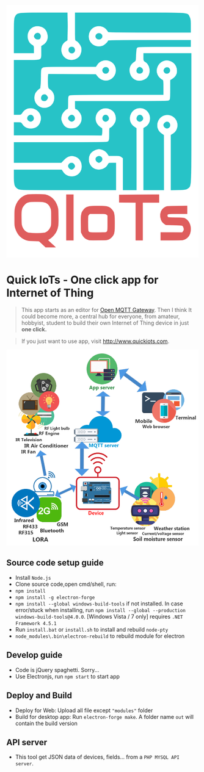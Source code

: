 ![Quick IoTs logo](./img/qiot_logo_text.svg)  
# Quick IoTs - One click app for Internet of Thing


> This app starts as an editor for [Open MQTT Gateway](<https://github.com/1technophile/OpenMQTTGateway>). Then I think It could become more, a central hub for everyone, from amateur, hobbyist, student to build their own Internet of Thing device in just **one click.** 

> If you just want to use app, visit http://www.quickiots.com.

![](./img/quickiotmodel.png)

## Source code setup guide

- Install `Node.js`
- Clone source code,open cmd/shell, run: 
- `npm install`
- `npm install -g electron-forge`
- `npm install --global windows-build-tools` if not installed. In case error/stuck when installing, run `npm install --global --production windows-build-tools@4.0.0`. [Windows Vista / 7 only] requires `.NET Framework 4.5.1`
- Run `install.bat` or `install.sh` to install and rebuild `node-pty`
- `node_modules\.bin\electron-rebuild` to rebuild module for electron

## Develop guide

- Code is jQuery spaghetti. Sorry...
- Use Electronjs, run `npm start` to start app

## Deploy and Build

- Deploy for Web: Upload all file except `"modules"` folder
- Build for desktop app: Run `electron-forge make`. A folder name `out` will contain the build version

## API server
- This tool get JSON data of devices, fields... from a `PHP MYSQL API server`.
